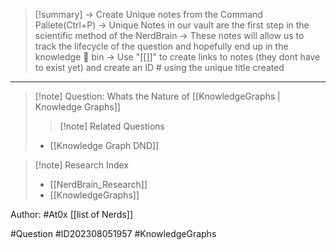 >[!summary] 
>-> Create Unique notes from the Command Pallete(Ctrl+P)
>-> Unique Notes in our vault are the first step in the scientific method of the NerdBrain
-> These notes will allow us to track the lifecycle of the question and hopefully end up in the knowledge 🧠 bin
-> Use "[[]]" to create links to notes (they dont have to exist yet) and create an ID # using the unique title created 



---

>[!note] Question: 
> Whats the Nature of [[KnowledgeGraphs | Knowledge Graphs]]
>>[!note] Related Questions
> - [[Knowledge Graph DND]]

>[!note] Research Index
> - [[NerdBrain_Research]]
> - [[KnowledgeGraphs]]


Author: #At0x [[list of Nerds]]

#Question #ID202308051957 #KnowledgeGraphs